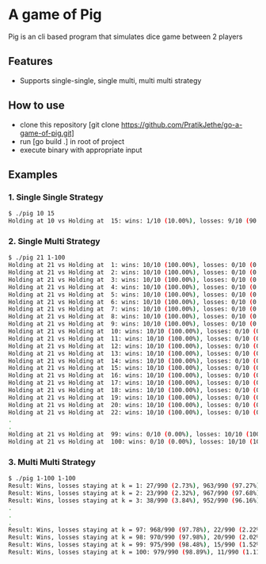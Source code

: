 # A game of Pig
Pig is an cli based program that simulates dice game between 2 players

## Features

- Supports single-single, single multi, multi multi strategy



## How to use
- clone this repository [git clone https://github.com/PratikJethe/go-a-game-of-pig.git]
- run [go build .] in root of project
- execute binary with appropriate input

## Examples 

### 1. Single Single Strategy
 
```sh
$ ./pig 10 15
Holding at 10 vs Holding at  15: wins: 1/10 (10.00%), losses: 9/10 (90.00%)
```

### 2. Single Multi Strategy
 
```sh
$ ./pig 21 1-100
Holding at 21 vs Holding at  1: wins: 10/10 (100.00%), losses: 0/10 (0.00%)
Holding at 21 vs Holding at  2: wins: 10/10 (100.00%), losses: 0/10 (0.00%)
Holding at 21 vs Holding at  3: wins: 10/10 (100.00%), losses: 0/10 (0.00%)
Holding at 21 vs Holding at  4: wins: 10/10 (100.00%), losses: 0/10 (0.00%)
Holding at 21 vs Holding at  5: wins: 10/10 (100.00%), losses: 0/10 (0.00%)
Holding at 21 vs Holding at  6: wins: 10/10 (100.00%), losses: 0/10 (0.00%)
Holding at 21 vs Holding at  7: wins: 10/10 (100.00%), losses: 0/10 (0.00%)
Holding at 21 vs Holding at  8: wins: 10/10 (100.00%), losses: 0/10 (0.00%)
Holding at 21 vs Holding at  9: wins: 10/10 (100.00%), losses: 0/10 (0.00%)
Holding at 21 vs Holding at  10: wins: 10/10 (100.00%), losses: 0/10 (0.00%)
Holding at 21 vs Holding at  11: wins: 10/10 (100.00%), losses: 0/10 (0.00%)
Holding at 21 vs Holding at  12: wins: 10/10 (100.00%), losses: 0/10 (0.00%)
Holding at 21 vs Holding at  13: wins: 10/10 (100.00%), losses: 0/10 (0.00%)
Holding at 21 vs Holding at  14: wins: 10/10 (100.00%), losses: 0/10 (0.00%)
Holding at 21 vs Holding at  15: wins: 10/10 (100.00%), losses: 0/10 (0.00%)
Holding at 21 vs Holding at  16: wins: 10/10 (100.00%), losses: 0/10 (0.00%)
Holding at 21 vs Holding at  17: wins: 10/10 (100.00%), losses: 0/10 (0.00%)
Holding at 21 vs Holding at  18: wins: 10/10 (100.00%), losses: 0/10 (0.00%)
Holding at 21 vs Holding at  19: wins: 10/10 (100.00%), losses: 0/10 (0.00%)
Holding at 21 vs Holding at  20: wins: 10/10 (100.00%), losses: 0/10 (0.00%)
Holding at 21 vs Holding at  22: wins: 10/10 (100.00%), losses: 0/10 (0.00%)
.
.
Holding at 21 vs Holding at  99: wins: 0/10 (0.00%), losses: 10/10 (100.00%)
Holding at 21 vs Holding at  100: wins: 0/10 (0.00%), losses: 10/10 (100.00%)
```
### 3. Multi Multi Strategy
 
```sh
$ ./pig 1-100 1-100
Result: Wins, losses staying at k = 1: 27/990 (2.73%), 963/990 (97.27%)
Result: Wins, losses staying at k = 2: 23/990 (2.32%), 967/990 (97.68%)
Result: Wins, losses staying at k = 3: 38/990 (3.84%), 952/990 (96.16%)
.
.
.
Result: Wins, losses staying at k = 97: 968/990 (97.78%), 22/990 (2.22%)
Result: Wins, losses staying at k = 98: 970/990 (97.98%), 20/990 (2.02%)
Result: Wins, losses staying at k = 99: 975/990 (98.48%), 15/990 (1.52%)
Result: Wins, losses staying at k = 100: 979/990 (98.89%), 11/990 (1.11%)